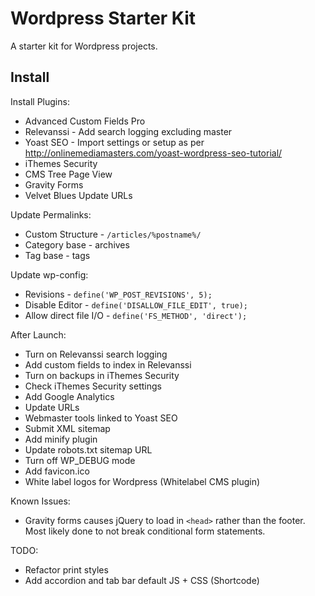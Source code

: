 # Wordpress Starter Kit

A starter kit for Wordpress projects.

## Install

Install Plugins:

- Advanced Custom Fields Pro
- Relevanssi - Add search logging excluding master
- Yoast SEO - Import settings or setup as per http://onlinemediamasters.com/yoast-wordpress-seo-tutorial/
- iThemes Security
- CMS Tree Page View
- Gravity Forms
- Velvet Blues Update URLs

Update Permalinks:

- Custom Structure - `/articles/%postname%/`
- Category base - archives
- Tag base - tags

Update wp-config:

- Revisions - `define('WP_POST_REVISIONS', 5);`
- Disable Editor - `define('DISALLOW_FILE_EDIT', true);`
- Allow direct file I/O - `define('FS_METHOD', 'direct');`

After Launch:

- Turn on Relevanssi search logging
- Add custom fields to index in Relevanssi
- Turn on backups in iThemes Security
- Check iThemes Security settings
- Add Google Analytics
- Update URLs
- Webmaster tools linked to Yoast SEO
- Submit XML sitemap
- Add minify plugin
- Update robots.txt sitemap URL
- Turn off WP_DEBUG mode
- Add favicon.ico
- White label logos for Wordpress (Whitelabel CMS plugin)

Known Issues:

- Gravity forms causes jQuery to load in `<head>` rather than the footer. Most likely done to not break conditional form statements.

TODO:

- Refactor print styles
- Add accordion and tab bar default JS + CSS (Shortcode)